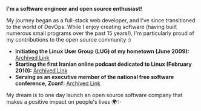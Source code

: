 **I'm a software engineer and open source enthusiast!**

My journey began as a full-stack web developer, and I've since transitioned to the world of DevOps. While I enjoy creating software (having built numerous small programs over the past 15 years!), I'm particularly proud of my contributions to the open source community :) 

* **Initiating the Linux User Group (LUG) of my hometown (June 2009):** [Archived Link](https://web.archive.org/web/20230603182712/https://zanjanlug.org/)
* **Starting the first Iranian online podcast dedicated to Linux (February 2010):** [Archived Link](https://web.archive.org/web/20230604230147/https://linuxfm.ir/)
* **Serving as an executive member of the national free software conference, Zconf:** [Archived Link](https://web.archive.org/web/20170317094233/http://zconf.ir/)

My dream is to one day launch an open source software company that makes a positive impact on people's lives 🌍✨
